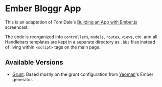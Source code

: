 # Ember Bloggr App

This is an adaptation of Tom Dale's [Building an App with Ember.js](https://www.youtube.com/watch?feature=player_detailpage&v=Ga99hMi7wfY) screencast.

The code is reorganized into `controllers`, `models`, `routes`, `views`, etc. and all Handlebars templates are kept in a separate directory as `.hbs` files instead of living within `<script>` tags on the main page.

## Available Versions

- [Grunt](http://gruntjs.com/): Based mostly on the grunt configuration from [Yeoman](http://yeoman.io/)'s Ember generator.
